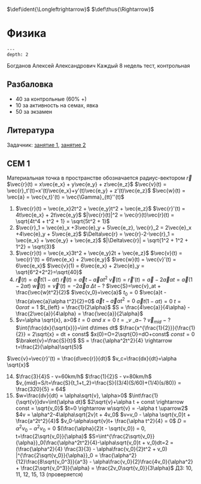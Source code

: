 <!-- Macros: start -->
$\newcommand{\block}[2]{\begin{#1} #2 \end{#1}}$
$\newcommand{\cases}[1]{\block{cases}{#1}}$
$\def\ident{\Longleftrightarrow}$
$\def\thus{\Rightarrow}$
$\newcommand{\set}[1]{ \left \{ #1 \right \} }$
$\newcommand{\brakets}[1]{ \left \( #1 \right \) }$
$\newcommand{\sharpbrakets}[1]{\left \langle #1 \right \rangle}$
$\newcommand{\mat}[1]{\block{Vmatrix}{#1}}$
$\newcommand{\det}[1]{\block{vmatrix}{#1}}$
$\newcommand{\pmat}[1]{\block{pmatrix}{#1}}$
$\newcommand{\upline}[1]{\overline{#1}}$
$\newcommand{\dnline}[1]{\underline{#1}}$
$\renewcommand{\geq}{\geqslant}$
$\renewcommand{\leq}{\leqslant}$
$\renewcommand{\phi}{\varphi}$
$\renewcommand{\epsilon}{\varepsilon}$
$\newcommand{\NN}{\mathbb{N}}$
$\newcommand{\ZZ}{\mathbb{Z}}$
$\newcommand{\RR}{\mathbb{R}}$
$\newcommand{\CC}{\mathbb{C}}$
$\newcommand{\FF}{\mathbb{F}}$
$\newcommand{\QQ}{\mathbb{Q}}$
$\newcommand{\EE}{\mathbb{E}}$
$\newcommand\E{\mathbbold{e}}$
$\newcommand\F{\mathbbold{f}}$
$\newcommand\G{\mathbbold{g}}$
$\renewcommand{\int}{\intop}$
$\newcommand{\ans}[1]{\textbf{Ответ}: #1.}$
$\newcommand{\norm}[1]{\left \lVert #1 \right \rVert}$
$\newcommand{\ord}[1]{\operatorname{ord}(#1)}$
$\renewcommand{\gcd}{\text{НОД}}$
$\newcommand{\lcm}{\text{НОК}}$
<!-- Macros: end -->

# Физика

```{contents} Содержание
---
depth: 2
```

Богданов Алексей Александрович
Каждый 8 недель тест, контрольная

## Разбаловка

- 40 за контрольные (60% +)
- 10 за активность на семах, явка
- 50 за экзамен

## Литература

Задачник: [занятие 1](https://docs.google.com/gview?url=https://mephi-tex.rtfd.io/ru/latest/_static/literature/физ_Семинар(мех)_1.pdf), [занятие 2](https://docs.google.com/gview?url=https://mephi-tex.rtfd.io/ru/latest/_static/literature/физ_Семинар(мех)_1.pdf)

## СЕМ 1

Материальная точка в пространстве обозначается радиус-вектором $\vec{r}$
$\vec{r}(t) = x\vec{e_x} + y\vec{e_y} + z\vec{e_z}$
$\vec{v}(t) = \vec{r}_t'(t)=x'(t)\vec{e_x}+y'(t)\vec{e_y} + z'(t)\vec{e_z}$
$\vec{w}(t) = \vec{a} = \vec{v_t}'(t) = \vec{\Gamma}_{tt}''(t)$

1) $\vec{r}(t) = \vec{e_x}2t^2 + \vec{e_y}t^2 + \vec{e_z}$      $\vec{r}'(t) = 4t\vec{e_x} + 2t\vec{e_y}$    $|\vec{r}(t)|^2 = \vec{r}(t)\vec{r}(t) = \sqrt{4t^4 + t^2 + 1} = \sqrt{5t^2 + 1}$
2) $\vec{r}_1 = \vec{e}_x +3\vec{e}_y + 5\vec{e_z}, \vec{r}_2 = 2\vec{e}_x +4\vec{e}_y + 5\vec{e_z}$   $\Delta\vec{r} = \vec{r}-2-\vec{r}_1 = \vec{e_x} + \vec{e_y} + \vec{e_z}$   $|\Delta\vec{r}| = \sqrt{1^2 + 1^2 + 1^2} = \sqrt{3}$
4) $\vec{r}(t) = \vec{e_x}3t^2 + \vec{e_y}2t + \vec{e_z}$    $\vec{v}(t) = \vec{r}'(t) = 6t\vec{e_x} + 2\vec{e_y}$     $\vec{w}(t) = \vec{v}'(t) = 6\vec{e_x}$   $\vec{v}(1) = 6\vec{e_x} + 2\vec{e}_y = \sqrt{6^2+2^2}=\sqrt{40}$
6) $\vec{r}(t) = \vec{a}t(1-\alpha t)$  $\vec{r}(t) = \vec{a}t - \vec{a}\alpha t^2$  $\vec{v}(t)=\vec{r}'(t)=\vec{a}-2\vec{a}\alpha t = \vec{a}(1 - 2\alpha t)$    $\vec{w}(t) = \vec{v}'(t) = -2\vec{a}\alpha$  $\Delta t - ?$   $\vec{S}=\vec{v}_at + \frac{\vec{w}t^2}{2}$   $\vec{v_0}=\vec{a}$  $t_0=0$  $\vec{a}t -\frac{a\vec{a}\alpha t^2}{2}=0$  $\vec{a}t - \vec{a}\alpha t^2=0$   $\vec{a}t(1-\alpha t) = 0$    $t=0 or \alpha t=1$     $t_{left} = \frac{1}{2\alpha}$   $S = \frac{4\vec{a}}{4\alpha} - \frac{2\vec{a}}{4\alpha} = \frac{\vec{a}}{2\alpha}$
7) $v=\alpha \sqrt{x}, a>0$   $t=0\ and\ x=0$   $t = \_v\ \_a -\ ?$   $\vec{v}_{mid}\ -\ ?$   $\int{\frac{dx}{\sqrt{x}}}=\int d\times dt$   $\frac{x^{\frac{1}{2}}}{\frac{1}{2}} = 2\sqrt{x} = dt + const$   $x(0)=O=2\sqrt{O}=dO+const$   $const = 0$   $\braket{v}=\frac{S}{t}$   $S = \frac{\alpha^2t^2}{4} \rightarrow t=\frac{2}{\alpha}\sqrt{5}$

$\vec{v}=\vec{r}'(t) = \frac{d\vec{r}}{dt}$
$v_c=\frac{dx}{dt}=\alpha \sqrt{x}$

14) $\frac{3}{4}S - v=60km/h$    $\frac{1}{2}S - v=80km/h$    $v_{mid}=S/t=\frac{S}{t_1+t_2}=\frac{S}{(3/4)(S/60)+(1/4)(s/80)} = \frac{320}{5} = 64$
16) $w=\frac{dv}{dt} = \alpha\sqrt{v}, \alpha>0$   $\int\frac{1}{\sqrt{v}}dv=\int{\alpha dt}$   $2\sqrt{v}+\alpha t + const \rightarrow const = \sqrt{v_0}$   $t=0 \rightarrow w\sqrt{v} = -\alpha t \uparrow2$   $4v = \alpha^2-4\alpha\sqrt{2v}t + 4v_0$    $v=v_0 - \alpha \sqrt{v_0}t + \frac{a^2t^2}{4}$    $v_0-\alpha\sqrt{v}t+ \frac{\alpha t^2}{4} = 0$    $D = \alpha^2v_0-\alpha^2v_0 = 0$    $(\frac{\alpha}{2}t - \sqrt{v_0}) = 0, t=\frac{2\sqrt{v_0}}{\alpha}$   $S=\int^{\frac{2\sqrt{v_0}}{\alpha}}_0(\frac{\alpha^2t^2}{4}-\alpha\sqrt{v_0}t + v_0)dt=2 = (\frac{\alpha^2}{4} \frac{3}{3} - \alpha\frac{v_0}{2}t^2 + v_0) |^{\frac{2\sqrt{v_0}}{\alpha}}_0 = \frac{\alpha^2}{12}\frac{8\sqrt{v_0^3}}{a^3} - \alpha\frac{v_0}{2}\frac{4v_0}{\alpha^2} + \frac{2\sqrt{v_0^3}}{\alpha} = \frac{2v_0\sqrt{v_0}}{3\alpha}$
ДЗ: 10, 11, 12, 15, 13 (проверяется)
